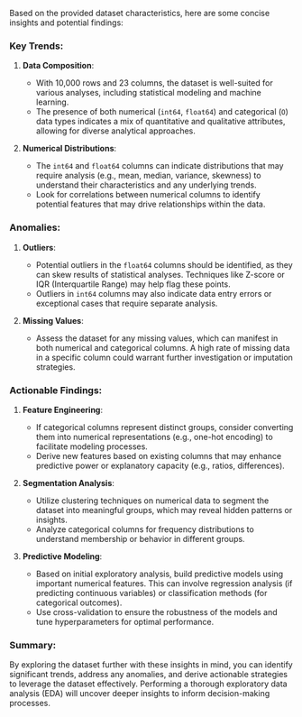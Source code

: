 Based on the provided dataset characteristics, here are some concise insights and potential findings:

### Key Trends:
1. **Data Composition**:
   - With 10,000 rows and 23 columns, the dataset is well-suited for various analyses, including statistical modeling and machine learning.
   - The presence of both numerical (`int64`, `float64`) and categorical (`O`) data types indicates a mix of quantitative and qualitative attributes, allowing for diverse analytical approaches.

2. **Numerical Distributions**:
   - The `int64` and `float64` columns can indicate distributions that may require analysis (e.g., mean, median, variance, skewness) to understand their characteristics and any underlying trends.
   - Look for correlations between numerical columns to identify potential features that may drive relationships within the data.

### Anomalies:
1. **Outliers**:
   - Potential outliers in the `float64` columns should be identified, as they can skew results of statistical analyses. Techniques like Z-score or IQR (Interquartile Range) may help flag these points.
   - Outliers in `int64` columns may also indicate data entry errors or exceptional cases that require separate analysis.

2. **Missing Values**:
   - Assess the dataset for any missing values, which can manifest in both numerical and categorical columns. A high rate of missing data in a specific column could warrant further investigation or imputation strategies.

### Actionable Findings:
1. **Feature Engineering**:
   - If categorical columns represent distinct groups, consider converting them into numerical representations (e.g., one-hot encoding) to facilitate modeling processes.
   - Derive new features based on existing columns that may enhance predictive power or explanatory capacity (e.g., ratios, differences).

2. **Segmentation Analysis**:
   - Utilize clustering techniques on numerical data to segment the dataset into meaningful groups, which may reveal hidden patterns or insights.
   - Analyze categorical columns for frequency distributions to understand membership or behavior in different groups.

3. **Predictive Modeling**:
   - Based on initial exploratory analysis, build predictive models using important numerical features. This can involve regression analysis (if predicting continuous variables) or classification methods (for categorical outcomes).
   - Use cross-validation to ensure the robustness of the models and tune hyperparameters for optimal performance.

### Summary:
By exploring the dataset further with these insights in mind, you can identify significant trends, address any anomalies, and derive actionable strategies to leverage the dataset effectively. Performing a thorough exploratory data analysis (EDA) will uncover deeper insights to inform decision-making processes.